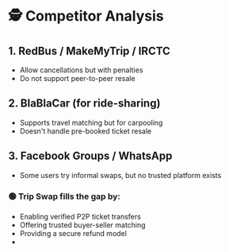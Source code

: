 # 🕵 Competitor Analysis

## 1. RedBus / MakeMyTrip / IRCTC
- Allow cancellations but with penalties
- Do not support peer-to-peer resale

## 2. BlaBlaCar (for ride-sharing)
- Supports travel matching but for carpooling
- Doesn't handle pre-booked ticket resale

## 3. Facebook Groups / WhatsApp
- Some users try informal swaps, but no trusted platform exists

### 🟢 Trip Swap fills the gap by:
- Enabling verified P2P ticket transfers
- Offering trusted buyer-seller matching
- Providing a secure refund model
-